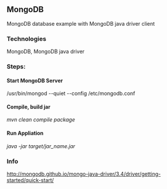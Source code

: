 ## MongoDB
MongoDB database example with MongoDB java driver client <br /> 


### Technologies
MongoDB, MongoDB java driver  <br />


### Steps:
#### Start MongoDB Server 
/usr/bin/mongod --quiet --config /etc/mongodb.conf  <br />


#### Compile, build jar
*mvn clean compile package* <br />
 

#### Run Appliation
*java -jar target/jar_name.jar* <br />



### Info
http://mongodb.github.io/mongo-java-driver/3.4/driver/getting-started/quick-start/


